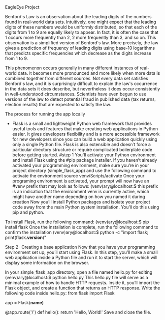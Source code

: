 EagleEye Project

Benford's Law is an observation about the leading digits of the numbers found in real-world data sets. Intuitively, one might expect that the leading digits of these numbers would be uniformly distributed, so that each of the digits from 1 to 9 are equally likely to appear. In fact, it is often the case that 1 occurs more frequently than 2, 2 more frequently than 3, and so on. This observation is a simplified version of Benford's law. More precisely, the law gives a prediction of frequency of leading digits using base-10 logarithms that predicts specific frequencies which decrease as the digits increase from 1 to 9.

This phenomenon occurs generally in many different instances of real-world data. It becomes more pronounced and more likely when more data is combined together from different sources. Not every data set satisfies Benford's law, and it is surprisingly difficult to explain the law's occurrence in the data sets it does describe, but nevertheless it does occur consistently in well-understood circumstances. Scientists have even begun to use versions of the law to detect potential fraud in published data (tax returns, election results) that are expected to satisfy the law.

The process for running the app locally 
- Flask is a small and lightweight Python web framework that provides useful tools and features that make creating web applications in Python easier. It gives developers flexibility and is a more accessible framework for new developers since you can build a web application quickly using only a single Python file. Flask is also extensible and doesn’t force a particular directory structure or require complicated boilerplate code before getting started.
#step 1 You'll activate your Python environment and install Flask using the #pip package installer.
If you haven’t already activated your programming environment, make sure you’re in your project directory (simple_flask_app) and use the following command to activate the environment source venv/Scripts/activate
Once your programing environment is activated, your prompt will now have an #venv prefix that may look as follows: (venv)ary@localhost:$
this prefix is an indication that the environment venv is currently active, which might have another name depending on how you named it during creation 
Now you’ll install Python packages and isolate your project code away from the main Python system installation. You’ll do this using pip and python.

To install Flask, run the following command:
(venv)ary@localhost:$ pip install flask
Once the installation is complete, run the following command to confirm the installation
(venv)ary@localhost:$ python -c "import flask; print(flask.__version__)"

Step 2- Creating a base application 
Now that you have your programming environment set up, you’ll start using Flask. In this step, you’ll make a small web application inside a Python file and run it to start the server, which will display some information on the browser.

In your simple_flask_app directory, open a file named hello.py for editing
(venv)ary@localhost:$ python hello.py
This hello.py file will serve as a minimal example of how to handle HTTP requests. Inside it, you’ll import the Flask object, and create a function that returns an HTTP response. Write the following code inside hello.py:
from flask import Flask

app = Flask(__name__)


@app.route('/')
def hello():
    return 'Hello, World!'
    Save and close the file.
    